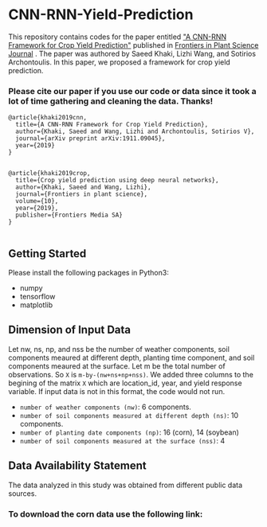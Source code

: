 # CNN-RNN-Yield-Prediction



This repository contains codes for the paper entitled <a href="https://arxiv.org/abs/1911.09045" target="_blank">"A CNN-RNN Framework for Crop Yield Prediction"</a> published in <a href="https://www.frontiersin.org/articles/10.3389/fpls.2019.01750/abstract" target="_blank"> Frontiers in Plant Science Journal</a> . The paper was authored by Saeed Khaki, Lizhi Wang, and Sotirios Archontoulis. In this paper, we proposed a framework for crop yield prediction.


### Please cite our paper if you use our code or data since it took a lot of time gathering and cleaning the data. Thanks!
```
@article{khaki2019cnn,
  title={A CNN-RNN Framework for Crop Yield Prediction},
  author={Khaki, Saeed and Wang, Lizhi and Archontoulis, Sotirios V},
  journal={arXiv preprint arXiv:1911.09045},
  year={2019}
}


@article{khaki2019crop,
  title={Crop yield prediction using deep neural networks},
  author={Khaki, Saeed and Wang, Lizhi},
  journal={Frontiers in plant science},
  volume={10},
  year={2019},
  publisher={Frontiers Media SA}
}


```


## Getting Started 

Please install the following packages in Python3:

- numpy
- tensorflow
- matplotlib


## Dimension of Input Data

Let nw, ns, np, and nss be the number of weather components, soil components meaured at different depth, planting time component, and soil components meaured at the surface. Let m be the total number of observations. So `X` is `m-by-(nw+ns+np+nss)`. We added three columns to the begining of the matrix `X` which are location_id, year, and yield response variable.  If input data is not in this format, the code would not run.

- `number of weather components (nw)`: 6 components.
- `number of soil components measured at different depth (ns)`: 10 components.
- `number of planting date components (np)`: 16 (corn), 14 (soybean)
- `number of soil components measured at the surface (nss)`: 4


## Data Availability Statement

The data analyzed in this study was obtained from different public data sources. 

### To download the corn data use the following link:






